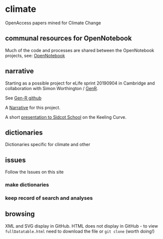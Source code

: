# climate
OpenAccess papers mined for Climate Change

## communal resources for OpenNotebook
Much of the code and processes are shared between the OpenNotebook projects, see:
[OpenNotebook](https://github.com/petermr/openNotebook/blob/master/README.md)

## narrative
Starting as a possible project for eLife sprint 20190904 in Cambridge and collaboration
with Simon Worthington / [GenR](https://genr.eu/wp/open-science-and-climate-change-a-genr-theme/).

See [Gen-R github](https://github.com/Gen-R/open-climate-knowledge)

A [Narrative](Narrative.md) for this project.

A short [presentation to Sidcot School](schools/SidcotSchool201909.md) on the Keeling Curve.


## dictionaries
Dictionaries specific for climate and other

## issues
Follow the Issues on this site 
### make dictionaries
### keep record of search and analyses

## browsing
XML and SVG display in GitHub. 
HTML does not display in GitHub - to view `fullDatatable.html` need to download the file or `git clone`
(worth doing!)

